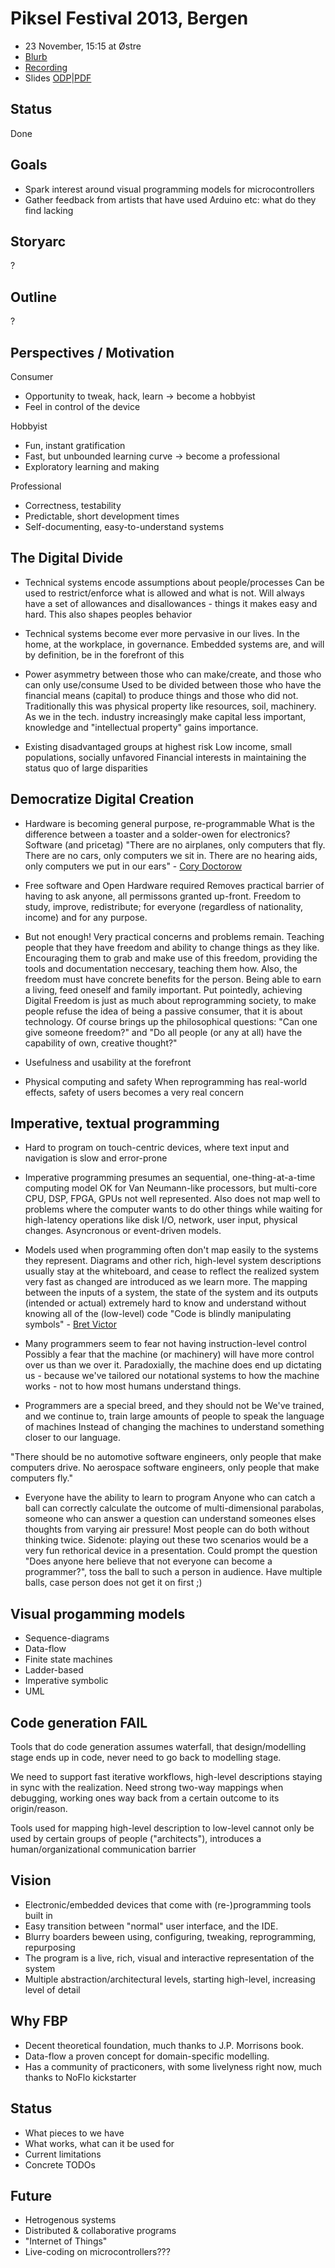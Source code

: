 Piksel Festival 2013, Bergen
==============================
* 23 November, 15:15 at Østre
* [Blurb](http://13.piksel.no/2013/11/07/microflo-flow-based-programming-for-microcontrollers)
* [Recording](http://bambuser.com/v/4122524#t=13518s)
* Slides [ODP](./slides.odp)|[PDF](./slides.pdf)

Status
------
Done

Goals
----------------
* Spark interest around visual programming models for microcontrollers
* Gather feedback from artists that have used Arduino etc: what do they find lacking

Storyarc
-----------
?

Outline
--------
?

Perspectives / Motivation
--------------------------
Consumer
* Opportunity to tweak, hack, learn -> become a hobbyist
* Feel in control of the device


Hobbyist
* Fun, instant gratification
* Fast, but unbounded learning curve -> become a professional
* Exploratory learning and making


Professional
* Correctness, testability
* Predictable, short development times
* Self-documenting, easy-to-understand systems


The Digital Divide
--------------------
* Technical systems encode assumptions about people/processes
Can be used to restrict/enforce what is allowed and what is not.
Will always have a set of allowances and disallowances -
things it makes easy and hard. This also shapes peoples behavior

* Technical systems become ever more pervasive in our lives.
In the home, at the workplace, in governance.
Embedded systems are, and will by definition, be in the forefront of this

* Power asymmetry between those who can make/create, and those who can only use/consume
Used to be divided between those who have the financial means (capital)
to produce things and those who did not.
Traditionally this was physical property like resources, soil, machinery.
As we in the tech. industry increasingly make capital less important,
knowledge and "intellectual property" gains importance.

* Existing disadvantaged groups at highest risk
Low income, small populations, socially unfavored
Financial interests in maintaining the status quo of large disparities


Democratize Digital Creation
---------------------------
* Hardware is becoming general purpose, re-programmable
What is the difference between a toaster and a solder-owen for electronics? Software (and pricetag)
"There are no airplanes, only computers that fly. There are no cars, only computers we sit in.
There are no hearing aids, only computers we put in our ears" - [Cory Doctorow](http://boingboing.net/2012/01/10/lockdown.html)

* Free software and Open Hardware required
Removes practical barrier of having to ask anyone, all permissons granted up-front.
Freedom to study, improve, redistribute;
for everyone (regardless of nationality, income) and for any purpose.

* But not enough!
Very practical concerns and problems remain.
Teaching people that they have freedom and ability to change things as they like.
Encouraging them to grab and make use of this freedom, providing the tools
and documentation neccesary, teaching them how. Also, the freedom must have concrete
benefits for the person. Being able to earn a living, feed oneself and family important.
Put pointedly, achieving Digital Freedom is just as much about reprogramming society,
to make people refuse the idea of being a passive consumer, that it is about technology.
Of course brings up the philosophical questions: "Can one give someone freedom?" and
"Do all people (or any at all) have the capability of own, creative thought?"

* Usefulness and usability at the forefront

* Physical computing and safety
When reprogramming has real-world effects, safety of users becomes a very real concern


Imperative, textual programming
----------------------

* Hard to program on touch-centric devices, where text input and navigation is slow and error-prone

* Imperative programming presumes an sequential, one-thing-at-a-time computing model
OK for Van Neumann-like processors,
but multi-core CPU, DSP, FPGA, GPUs not well represented.
Also does not map well to problems where the computer wants to do other things
while waiting for high-latency operations like disk I/O, network, user input, physical changes.
Asyncronous or event-driven models.

* Models used when programming often don't map easily to the systems they represent.
Diagrams and other rich, high-level system descriptions usually stay at the whiteboard,
and cease to reflect the realized system very fast as changed are introduced as we learn more.
The mapping between the inputs of a system, the state of the system and its outputs (intended or actual)
extremely hard to know and understand without knowing all of the (low-level) code
"Code is blindly manipulating symbols" - [Bret Victor](http://vimeo.com/66085662)

* Many programmers seem to fear not having instruction-level control
Possibly a fear that the machine (or machinery) will have more control over us than we over it.
Paradoxially, the machine does end up dictating us - because we've tailored our notational systems 
to how the machine works - not to how most humans understand things.

* Programmers are a special breed, and they should not be
We've trained, and we continue to, train large amounts of people to speak the language of machines
Instead of changing the machines to understand something closer to our language.

"There should be no automotive software engineers, only people that make computers drive.
No aerospace software engineers, only people that make computers fly."

* Everyone have the ability to learn to program
Anyone who can catch a ball can correctly calculate the outcome of multi-dimensional parabolas,
someone who can answer a question can understand someones elses thoughts from varying air pressure!
Most people can do both without thinking twice.
Sidenote: playing out these two scenarios would be a very fun rethorical device in a presentation.
Could prompt the question "Does anyone here believe that not everyone can become a programmer?",
toss the ball to such a person in audience. Have multiple balls, case person does not get it on first ;)


Visual progamming models
------------------------
* Sequence-diagrams
* Data-flow
* Finite state machines
* Ladder-based
* Imperative symbolic
* UML


Code generation FAIL
------------------------
Tools that do code generation assumes waterfall,
that design/modelling stage ends up in code,
never need to go back to modelling stage.

We need to support fast iterative workflows,
high-level descriptions staying in sync with the realization.
Need strong two-way mappings when debugging,
working ones way back from a certain outcome to its origin/reason.

Tools used for mapping high-level description to low-level
cannot only be used by certain groups of people ("architects"),
introduces a human/organizational communication barrier

Vision
-------
* Electronic/embedded devices that come with (re-)programming tools built in
* Easy transition between "normal" user interface, and the IDE.
* Blurry boarders beween using, configuring, tweaking, reprogramming, repurposing
* The program is a live, rich, visual and interactive representation of the system
* Multiple abstraction/architectural levels, starting high-level, increasing level of detail

Why FBP
---------
* Decent theoretical foundation, much thanks to J.P. Morrisons book.
* Data-flow a proven concept for domain-specific modelling.
* Has a community of practiconers, with some livelyness right now, much thanks to NoFlo kickstarter

Status
-------
* What pieces to we have
* What works, what can it be used for
* Current limitations
* Concrete TODOs

Future
-----------
* Hetrogenous systems
* Distributed & collaborative programs
* "Internet of Things"
* Live-coding on microcontrollers???


